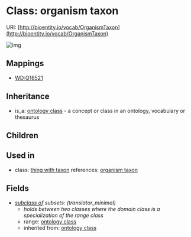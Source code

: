 # Class: organism taxon




URI: [http://bioentity.io/vocab/OrganismTaxon](http://bioentity.io/vocab/OrganismTaxon)

![img](http://yuml.me/diagram/nofunky;dir:TB/class/\[OntologyClass]^-\[OrganismTaxon],%20\[OrganismTaxon]-%20subclass%20of(i)%20%3F>\[OntologyClass])
## Mappings

 * [WD:Q16521](http://purl.obolibrary.org/obo/WD_Q16521)
## Inheritance

 *  is_a: [ontology class](OntologyClass.md) - a concept or class in an ontology, vocabulary or thesaurus
## Children

## Used in

 *  class: [thing with taxon](ThingWithTaxon.md) references: [organism taxon](OrganismTaxon.md)
## Fields

 * _[subclass of](subclass_of.md) *subsets*: (translator_minimal)_
    * _holds between two classes where the domain class is a specialization of the range class_
    * range: [ontology class](OntologyClass.md)
    * inherited from: [ontology class](OntologyClass.md)
